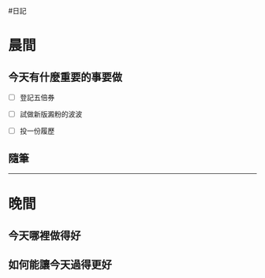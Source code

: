 #日記 
# 晨間

## 今天有什麼重要的事要做
- [ ] 登記五倍券
- [ ] 試做新版澱粉的波波
- [ ] 投一份履歷


## 隨筆

---

# 晚間

## 今天哪裡做得好

## 如何能讓今天過得更好